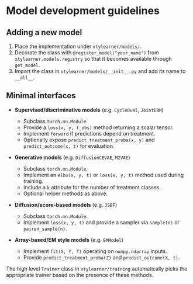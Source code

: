 # Model development guidelines

## Adding a new model

1. Place the implementation under `xtylearner/models/`.
2. Decorate the class with `@register_model("your_name")` from
   `xtylearner.models.registry` so that it becomes available through
   `get_model`.
3. Import the class in `xtylearner/models/__init__.py` and add its name to
   `__all__`.

## Minimal interfaces

- **Supervised/discriminative models** (e.g. `CycleDual`, `JointEBM`)
  - Subclass `torch.nn.Module`.
  - Provide a `loss(x, y, t_obs)` method returning a scalar tensor.
  - Implement `forward` if predictions depend on treatment.
  - Optionally expose `predict_treatment_proba(x, y)` and
    `predict_outcome(x, t)` for evaluation.

- **Generative models** (e.g. `DiffusionCEVAE`, `M2VAE`)
  - Subclass `torch.nn.Module`.
  - Implement an `elbo(x, y, t)` or `loss(x, y, t)` method used during training.
  - Include a `k` attribute for the number of treatment classes.
  - Optional helper methods as above.

- **Diffusion/score-based models** (e.g. `JSBF`)
  - Subclass `torch.nn.Module`.
  - Implement `loss(x, y, t)` and provide a sampler via `sample(n)` or
    `paired_sample(n)`.

- **Array-based/EM style models** (e.g. `EMModel`)
  - Implement `fit(X, Y, T)` operating on `numpy.ndarray` inputs.
  - Provide `predict_treatment_proba(Z)` and `predict_outcome(X, t)`.

The high level `Trainer` class in `xtylearner/training` automatically picks the
appropriate trainer based on the presence of these methods.
